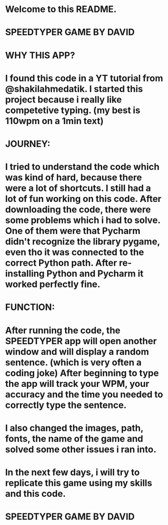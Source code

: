 # Welcome to this README.
# SPEEDTYPER GAME BY DAVID
# WHY THIS APP?
# I found this code in a YT tutorial from @shakilahmedatik. I started this project because i really like competetive typing. (my best is 110wpm on a  1min text) 
# JOURNEY:
# I tried to understand the code which was kind of hard, because there were a lot of shortcuts. I still had a lot of fun working on this code. After downloading the code, there were some problems which i had to solve. One of them were that Pycharm didn't recognize the library pygame, even tho it was connected to the correct Python path. After re-installing Python and Pycharm it worked perfectly fine.
# FUNCTION:
# After running the code, the SPEEDTYPER app will open another window and will display a random sentence. (which is very often a coding joke) After beginning to type the app will track your WPM, your accuracy and the time you needed to correctly type the sentence.

# I also changed the images, path, fonts, the name of the game and solved some other issues i ran into. 

# In the next few days, i will try to replicate this game using my skills and this code.
# SPEEDTYPER GAME BY DAVID

